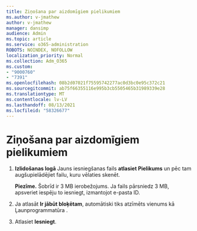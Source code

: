 ```yaml
---
title: Ziņošana par aizdomīgiem pielikumiem
ms.author: v-jmathew
author: v-jmathew
manager: dansimp
audience: Admin
ms.topic: article
ms.service: o365-administration
ROBOTS: NOINDEX, NOFOLLOW
localization_priority: Normal
ms.collection: Adm_O365
ms.custom:
- "9000760"
- "7391"
ms.openlocfilehash: 08b2d07021f75595742277ac0d3bc0e95c372c21
ms.sourcegitcommit: ab75f66355116e995b3cb5505465b31989339e28
ms.translationtype: MT
ms.contentlocale: lv-LV
ms.lasthandoff: 08/13/2021
ms.locfileid: "58326677"
---
```

# <a name="report-suspicious-attachments"></a>Ziņošana par aizdomīgiem pielikumiem

1. **Izlidošanas logā** Jauns iesniegšanas fails **atlasiet Pielikums** un pēc tam augšupielādējiet failu, kuru vēlaties skenēt.
    
    **Piezīme.** Šobrīd ir 3 MB ierobežojums. Ja fails pārsniedz 3 MB, apsveriet iespēju to iesniegt, izmantojot e-pasta ID.
2. Ja atlasāt **Ir jābūt bloķētam**, automātiski tiks atzīmēts vienums kā Ļaunprogrammatūra . 
3. Atlasiet **Iesniegt**.
